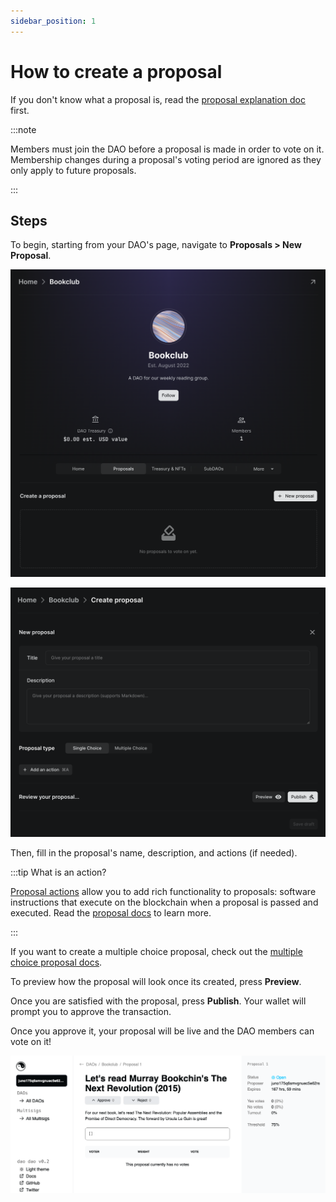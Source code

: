 ```yaml
---
sidebar_position: 1
---
```


# How to create a proposal

If you don't know what a proposal is, read the [proposal explanation
doc](/features/proposals/what) first.

:::note

Members must join the DAO before a proposal is made in order to vote on it.
Membership changes during a proposal's voting period are ignored as they only
apply to future proposals.

:::

## Steps

To begin, starting from your DAO's page, navigate to **Proposals > New
Proposal**.

![Create proposal button](/img/how-to/proposals-tab.png)

![Proposal creation form](/img/how-to/create-proposal.png)

Then, fill in the proposal's name, description, and actions (if needed).

:::tip What is an action?

[Proposal actions](/features/proposals/what#actions) allow you to add rich
functionality to proposals: software instructions that execute on the blockchain
when a proposal is passed and executed. Read the [proposal
docs](/features/proposals/what) to learn more.

:::

If you want to create a multiple choice proposal, check out the [multiple choice
proposal docs](/features/proposals/types#multiple-choice).

To preview how the proposal will look once its created, press **Preview**.

Once you are satisfied with the proposal, press **Publish**. Your wallet will
prompt you to approve the transaction.

Once you approve it, your proposal will be live and the DAO members can vote on it!

![Created proposal](/img/quickstart/create-proposal-done.png)
